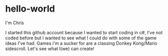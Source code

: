# hello-world

I'm Chris

I started this github account because I wanted to start coding in c#, I've not coded before but I wanted to see what I could do with some of the game ideas I've had. Games i'm a sucker for are a classing Donkey Kong/Mario sidescroll. Let's see what I(we) can create! 
